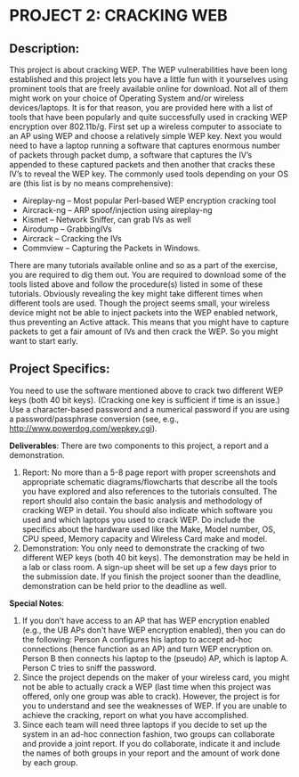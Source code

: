 # PROJECT 2: CRACKING WEB

## Description:
This project is about cracking WEP. The WEP vulnerabilities have been
long established and this project lets you have a little fun with it
yourselves using prominent tools that are freely available online for
download. Not all of them might work on your choice of Operating System
and/or wireless devices/laptops. It is for that reason, you are provided
here with a list of tools that have been popularly and quite
successfully used in cracking WEP encryption over 802.11b/g. First set
up a wireless computer to associate to an AP using WEP and choose a
relatively simple WEP key. Next you would need to have a laptop running
a software that captures enormous number of packets through packet dump,
a software that captures the IV’s appended to these captured packets and
then another that cracks these IV’s to reveal the WEP key. The commonly
used tools depending on your OS are (this list is by no means
comprehensive):
- Aireplay-ng – Most popular Perl-based WEP encryption cracking tool
- Aircrack-ng – ARP spoof/injection using aireplay-ng
- Kismet – Network Sniffer, can grab IVs as well
- Airodump – GrabbingIVs
- Aircrack – Cracking the IVs
- Commview – Capturing the Packets in Windows.

There are many tutorials
  available online and so as a part of the exercise, you are required to
  dig them out. You are required to download some of the tools listed
  above and follow the procedure(s) listed in some of these tutorials.
  Obviously revealing the key might take different times when different
  tools are used. Though the project seems small, your wireless device
  might not be able to inject packets into the WEP enabled network, thus
  preventing an Active attack. This means that you might have to capture
  packets to get a fair amount of IVs and then crack the WEP. So you
  might want to start early.

## Project Specifics:
You need to use the software mentioned above to
  crack two different WEP keys (both 40 bit keys). (Cracking one key is
  sufficient if time is an issue.) Use a character-based password and a
  numerical password if you are using a password/passphrase conversion
  (see, e.g., http://www.powerdog.com/wepkey.cgi).

**Deliverables**: There are two components to this project, a report and
a demonstration.
1. Report:
No more than a 5-8 page report with proper screenshots and appropriate schematic
diagrams/flowcharts that describe all the tools you have explored and also references to
the tutorials consulted. The report should also contain the basic analysis and methodology
of cracking WEP in detail.
You should also indicate which software you used and which laptops you used to crack
WEP. Do include the specifics about the hardware used like the Make, Model number,
OS, CPU speed, Memory capacity and Wireless Card make and model.
2. Demonstration: You only need to demonstrate the cracking of two
  different WEP keys (both 40 bit keys). The demonstration may be held
  in a lab or class room. A sign-up sheet will be set
  up a few days prior to the submission date. If you finish the project
  sooner than the deadline, demonstration can be held prior to the
  deadline as well.

**Special Notes**:
1. If you don’t have access to an AP that has WEP encryption enabled (e.g., the UB
APs don't have WEP encryption enabled), then you can do the following: Person
A configures his laptop to accept ad-hoc connections (hence function as an AP)
and turn WEP encryption on. Person B then connects his laptop to the (pseudo)
AP, which is laptop A. Person C tries to sniff the password.
2. Since the project depends on the maker of your wireless card, you might not be
able to actually crack a WEP (last time when this project was offered, only one
group was able to crack). However, the project is for you to understand and see
the weaknesses of WEP. If you are unable to achieve the cracking, report on what
you have accomplished.
3. Since each team will need three laptops if you decide to set up the system in an
ad-hoc connection fashion, two groups can collaborate and provide a joint report.
If you do collaborate, indicate it and include the names of both groups in your
report and the amount of work done by each group.
